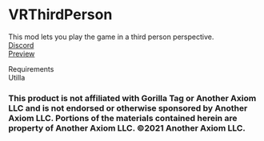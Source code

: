 # VRThirdPerson

This mod lets you play the game in a third person perspective.
<br>
[Discord](https://discord.com/invite/zVpbtgmehp) 
<br>
[Preview](https://www.youtube.com/@huskygt)

Requirements
<br>
Utilla

### This product is not affiliated with Gorilla Tag or Another Axiom LLC and is not endorsed or otherwise sponsored by Another Axiom LLC. Portions of the materials contained herein are property of Another Axiom LLC. ©2021 Another Axiom LLC.
